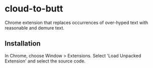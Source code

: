 cloud-to-butt
=============

Chrome extension that replaces occurrences of over-hyped text with reasonable and demure text.


Installation
------------

In Chrome, choose Window > Extensions. Select 'Load Unpacked Extension' and select the source code.

